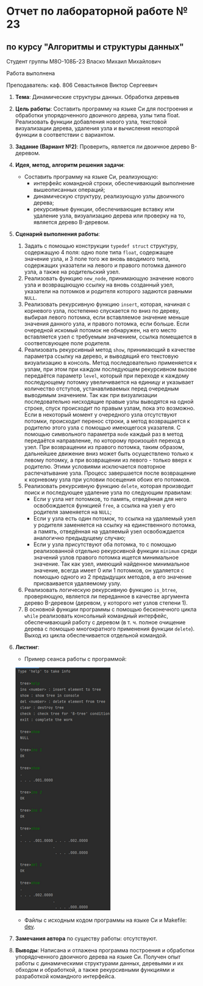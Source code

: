 # Отчет по лабораторной работе № 23
## по курсу "Алгоритмы и структуры данных"

Студент группы М8О-108Б-23 Власко Михаил Михайлович

Работа выполнена

Преподаватель: каф. 806 Севастьянов Виктор Сергеевич

1. **Тема**: Динамические структуры данных. Обработка деревьев
2. **Цель работы**: Составить программу на языке Си для построения и обработки упорядоченного двоичного дерева,
узлы типа float. Реализовать функции добавления нового узла, текстовой визуализации дерева, удаления узла и вычисления 
некоторой функции в соответствии с вариантом.
3. **Задание (Вариант №2)**: Проверить, является ли двоичное дерево B-деревом.
4. **Идея, метод, алгоритм решения задачи**:
    - Составить программу на языке Си, реализующую:
        - интерфейс командной строки, обеспечивающий выполнение вышеописанных операций;
        - динамическую структуру, реализующую узлы двоичного дерева;
        - рекурсивные функции, обеспечивающие вставку или удаление узла, визуализацию дерева или проверку на то, 
          является дерево B-деревом.
5. **Сценарий выполнения работы**:
    1. Задать с помощью конструкции `typedef struct` структуру, содержащую 4 поля: одно поле типа `float`, содержащее
       значение узла, и 3 поле того же вновь вводимого типа, содержащих указатели на левого и правого потомка данного 
       узла, а также на родительский узел.
   2. Реализовать функцию `new_node`, принимающую значение нового узла и возвращающую ссылку на вновь созданный узел,
      указатели на потомков и родителя которого задаются равными `NULL`.
   3. Реализовать рекурсивную функцию `insert`, которая, начиная с корневого узла, постепенно спускается по вниз по 
      дереву, выбирая левого потомка, если вставляемое значение меньше значения данного узла, и правого потомка, если
      больше. Если очередной искомый потомок не обнаружен, на его место вставляется узел с требуемым значением, ссылка 
      помещается в соответсвующее поле родителя.
   4. Реализовать рекурсивный метод `show`, принимающий в качестве параметра ссылку на дерево, и выводящий его текстовую
      визуализацию в консоль. Метод последовательно применяется к узлам, при этом при каждом последующем рекурсивном 
      вызове передаётся параметр `level`, который при переходе к каждому последующему потомку увеличивается на единицу
      и указывает количество отступов, устанавливаемых перед очередным выводимым значением. Так как при визуализации
      последовательно нисходящие правые узлы выводятся на одной строке, спуск происходит по правым узлам, пока это 
      возможно. Если в некоторый момент у очередного узла отсутствуют потомки, происходит перенос строки, а метод 
      возвращается к родителю этого узла с помощью имеющегося указателя. С помощью символьного параметра `mode` каждый
      раз в метод передаётся направление, по которому произошёл переход в узел. При возвращении из правого потомка,
      таким образом, дальнейшее движение вниз может быть осуществлено только к левому потомку, а при возвращении из 
      левого - только вверх к родителю. Этими условиями исключается повторное распечатывание узла. Процесс завершается
      после возвращение к корневому узла при условии посещения обоих его потомков.
   5. Реализовать рекурсивную функцию `delete`, которая производит поиск и последующее удаление узла по следующим 
      правилам:
      - Если у узла нет потомков, то память, отведённая для него освобождается функцией `free`, а ссылка на узел у его
        родителя заменяется на `NULL`;
      - Если у узла есть один потомок, то ссылка на удаляемый узел у родителя заменяется на ссылку на единственного
        потомка, а память, отведённая на удаляемый узел освобождается аналогично предыдущему случаю;
      - Если у узла присутствуют оба потомка, то с помощью реализованной отдельно рекурсивной функции `minimum` среди 
        значений узлов правого потомка ищется минимальное значение. Так как узел, имеющий найденное минимальное 
        значение, всегда имеет 0 или 1 потомков, он удаляется с помощью одного из 2 предыдущих методов, а его значение 
        присваивается удаляемому узлу.
   6. Реализовать логическую рекурсивную функцию `is_btree`, проверяющую, является ли переданное в качестве аргумента 
      дерево B-деревом (деревом, у которого нет узлов степени 1).
   7. В основной функции программы с помощью бесконечного цикла `while` реализовать консольный командный 
      интерфейс, обеспечивающий работу с деревом (в т. ч. полное очищение дерева с помощью многократного применения 
      функции `delete`). Выход из цикла обеспечивается отдельной командой.

6. **Листинг**:
    - Пример сеанса работы с программой:
   
   ![](images/img.png)

    - Файлы с исходным кодом программы на языке Си и Makefile: [dev](dev).

7. **Замечания автора** по существу работы: отсутствуют.
8. **Выводы**: Написана и отлажена программа построения и обработки упорядоченного двоичного дерева на языке Си. Получен 
опыт работы с динамическими структурами данных, деревьями и их обходом и обработкой, а также рекурсивными функциями и 
разработкой командного интерфейса.
